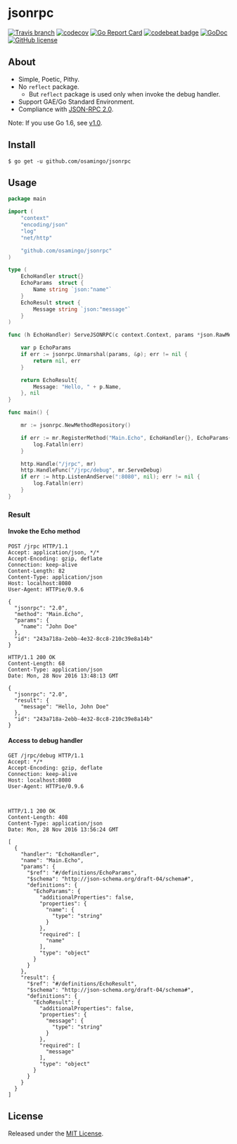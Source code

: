 # jsonrpc

[![Travis branch](https://img.shields.io/travis/osamingo/jsonrpc/master.svg)](https://travis-ci.org/osamingo/jsonrpc)
[![codecov](https://codecov.io/gh/osamingo/jsonrpc/branch/master/graph/badge.svg)](https://codecov.io/gh/osamingo/jsonrpc)
[![Go Report Card](https://goreportcard.com/badge/osamingo/jsonrpc)](https://goreportcard.com/report/osamingo/jsonrpc)
[![codebeat badge](https://codebeat.co/badges/cbd0290d-200b-4693-80dc-296d9447c35b)](https://codebeat.co/projects/github-com-osamingo-jsonrpc)
[![GoDoc](https://godoc.org/github.com/osamingo/jsonrpc?status.svg)](https://godoc.org/github.com/osamingo/jsonrpc)
[![GitHub license](https://img.shields.io/badge/license-MIT-blue.svg)](https://raw.githubusercontent.com/osamingo/jsonrpc/master/LICENSE)

## About

- Simple, Poetic, Pithy.
- No `reflect` package.
  - But `reflect` package is used only when invoke the debug handler.
- Support GAE/Go Standard Environment.
- Compliance with [JSON-RPC 2.0](http://www.jsonrpc.org/specification).

Note: If you use Go 1.6, see [v1.0](https://github.com/osamingo/jsonrpc/releases/tag/v1.0).

## Install

```
$ go get -u github.com/osamingo/jsonrpc
```

## Usage

```go
package main

import (
	"context"
	"encoding/json"
	"log"
	"net/http"

	"github.com/osamingo/jsonrpc"
)

type (
	EchoHandler struct{}
	EchoParams  struct {
		Name string `json:"name"`
	}
	EchoResult struct {
		Message string `json:"message"`
	}
)

func (h EchoHandler) ServeJSONRPC(c context.Context, params *json.RawMessage) (interface{}, *Error) {

	var p EchoParams
	if err := jsonrpc.Unmarshal(params, &p); err != nil {
		return nil, err
	}

	return EchoResult{
		Message: "Hello, " + p.Name,
	}, nil
}

func main() {

	mr := jsonrpc.NewMethodRepository()

	if err := mr.RegisterMethod("Main.Echo", EchoHandler{}, EchoParams{}, EchoResult{}); err != nil {
		log.Fatalln(err)
	}

	http.Handle("/jrpc", mr)
	http.HandleFunc("/jrpc/debug", mr.ServeDebug)
	if err := http.ListenAndServe(":8080", nil); err != nil {
		log.Fatalln(err)
	}
}
```

### Result

#### Invoke the Echo method

```
POST /jrpc HTTP/1.1
Accept: application/json, */*
Accept-Encoding: gzip, deflate
Connection: keep-alive
Content-Length: 82
Content-Type: application/json
Host: localhost:8080
User-Agent: HTTPie/0.9.6

{
  "jsonrpc": "2.0",
  "method": "Main.Echo",
  "params": {
    "name": "John Doe"
  },
  "id": "243a718a-2ebb-4e32-8cc8-210c39e8a14b"
}

HTTP/1.1 200 OK
Content-Length: 68
Content-Type: application/json
Date: Mon, 28 Nov 2016 13:48:13 GMT

{
  "jsonrpc": "2.0",
  "result": {
    "message": "Hello, John Doe"
  },
  "id": "243a718a-2ebb-4e32-8cc8-210c39e8a14b"
}
```

#### Access to debug handler

```
GET /jrpc/debug HTTP/1.1
Accept: */*
Accept-Encoding: gzip, deflate
Connection: keep-alive
Host: localhost:8080
User-Agent: HTTPie/0.9.6



HTTP/1.1 200 OK
Content-Length: 408
Content-Type: application/json
Date: Mon, 28 Nov 2016 13:56:24 GMT

[
  {
    "handler": "EchoHandler",
    "name": "Main.Echo",
    "params": {
      "$ref": "#/definitions/EchoParams",
      "$schema": "http://json-schema.org/draft-04/schema#",
      "definitions": {
        "EchoParams": {
          "additionalProperties": false,
          "properties": {
            "name": {
              "type": "string"
            }
          },
          "required": [
            "name"
          ],
          "type": "object"
        }
      }
    },
    "result": {
      "$ref": "#/definitions/EchoResult",
      "$schema": "http://json-schema.org/draft-04/schema#",
      "definitions": {
        "EchoResult": {
          "additionalProperties": false,
          "properties": {
            "message": {
              "type": "string"
            }
          },
          "required": [
            "message"
          ],
          "type": "object"
        }
      }
    }
  }
]
```

## License

Released under the [MIT License](https://github.com/osamingo/jsonrpc/blob/master/LICENSE).
